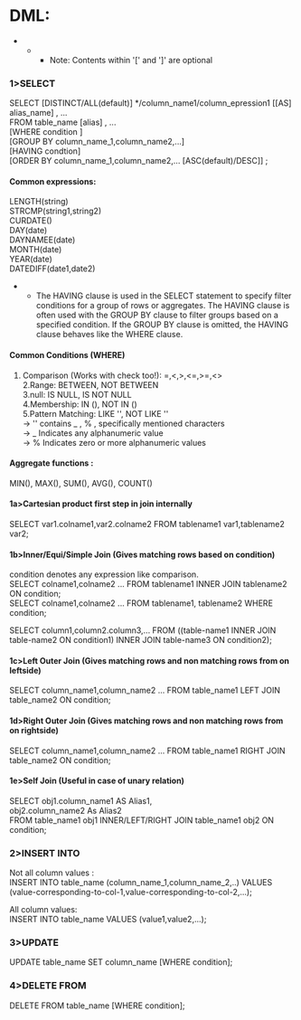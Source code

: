 # DML:  
* * * Note: Contents within '[' and ']' are optional  
  
### 1>SELECT  
SELECT [DISTINCT/ALL(default)] */column_name1/column_epression1 [[AS] alias_name] , ...  
FROM table_name [alias] , ...  
[WHERE condition ]  
[GROUP BY column_name_1,column_name2,...]  
[HAVING condtion]  
[ORDER BY column_name_1,column_name2,... [ASC(default)/DESC]] ;  

  
#### Common expressions:  
LENGTH(string)  
STRCMP(string1,string2)  
CURDATE()  
DAY(date)  
DAYNAMEE(date)  
MONTH(date)  
YEAR(date)  
DATEDIFF(date1,date2)  
* * The HAVING clause is used in the SELECT statement to specify filter conditions for a group of rows or aggregates. The HAVING clause is often used with the GROUP BY clause to filter groups based on a specified condition. If the GROUP BY clause is omitted, the HAVING clause behaves like the WHERE clause.  
#### Common Conditions (WHERE)
1. Comparison (Works with check too!): =,<,>,<=,>=,<>  
2.Range: BETWEEN, NOT BETWEEN  
3.null: IS NULL, IS NOT NULL  
4.Membership: IN (), NOT IN ()  
5.Pattern Matching: LIKE '', NOT LIKE ''  
        -> '' contains _ , % , specifically mentioned characters  
        -> _ Indicates any alphanumeric value  
        -> % Indicates zero or more alphanumeric values  
  
#### Aggregate functions :  
MIN(), MAX(), SUM(), AVG(), COUNT()  

#### 1a>Cartesian product first step in join internally  
SELECT var1.colname1,var2.colname2 FROM tablename1 var1,tablename2 var2;  

#### 1b>Inner/Equi/Simple Join (Gives matching rows based on condition)  
condition denotes any expression like comparison.  
SELECT colname1,colname2 ... FROM tablename1 INNER JOIN tablename2 ON condition;  
SELECT colname1,colname2 ... FROM tablename1, tablename2 WHERE condition;  
  
SELECT column1,column2.column3,... 
FROM ((table-name1 INNER JOIN table-name2 ON condition1)
INNER JOIN table-name3 ON condition2);  

#### 1c>Left Outer Join (Gives matching rows and non matching rows from on leftside) 
SELECT column_name1,column_name2 ... FROM table_name1 LEFT JOIN table_name2 ON condition;  

#### 1d>Right Outer Join (Gives matching rows and non matching rows from on rightside)  
SELECT column_name1,column_name2 ... FROM table_name1 RIGHT JOIN table_name2 ON condition;  

#### 1e>Self Join (Useful in case of unary relation)  
SELECT obj1.column_name1 AS Alias1,  
       obj2.column_name2 As Alias2  
FROM table_name1 obj1 INNER/LEFT/RIGHT JOIN table_name1 obj2 ON condition;   
  

### 2>INSERT INTO  
Not all column values :  
INSERT INTO table_name (column_name_1,column_name_2,..)
VALUES (value-corresponding-to-col-1,value-corresponding-to-col-2,...);
  
All column values:  
INSERT INTO table_name VALUES (value1,value2,...);  

### 3>UPDATE  
UPDATE table_name SET column_name [WHERE condition];  

### 4>DELETE FROM  
DELETE FROM table_name [WHERE condition];
  
